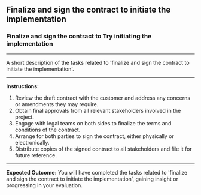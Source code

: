 ## Finalize and sign the contract to initiate the implementation

### Finalize and sign the contract to Try initiating the implementation

---
A short description of the tasks related to 'finalize and sign the contract to initiate the implementation'.


---
**Instructions:**

1. Review the draft contract with the customer and address any concerns or amendments they may require.
2. Obtain final approvals from all relevant stakeholders involved in the project.
3. Engage with legal teams on both sides to finalize the terms and conditions of the contract.
4. Arrange for both parties to sign the contract, either physically or electronically.
5. Distribute copies of the signed contract to all stakeholders and file it for future reference.

---
**Expected Outcome:**
You will have completed the tasks related to 'finalize and sign the contract to initiate the implementation', gaining insight or progressing in your evaluation.
